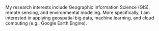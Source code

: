 My research interests include Geographic Information Science (GIS), 
remote sensing, and environmental modeling. More specifically, 
I am interested in applying geospatial big data, machine learning,
and cloud computing (e.g., Google Earth Engine).


<!---
cristobalcamposinia/cristobalcamposinia is a ✨ special ✨ repository because its `README.md` (this file) appears on your GitHub profile.
You can click the Preview link to take a look at your changes.
--->
